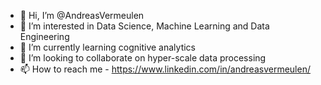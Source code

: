 - 👋 Hi, I’m @AndreasVermeulen
- 👀 I’m interested in Data Science, Machine Learning and Data Engineering
- 🌱 I’m currently learning cognitive analytics
- 💞️ I’m looking to collaborate on hyper-scale data processing
- 📫 How to reach me - https://www.linkedin.com/in/andreasvermeulen/

<!---
AndreasVermeulen/AndreasVermeulen is a ✨ special ✨ repository because its `README.md` (this file) appears on your GitHub profile.
You can click the Preview link to take a look at your changes.
--->
